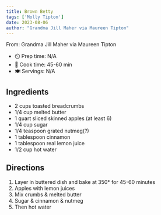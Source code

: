 ```yaml
---
title: Brown Betty
tags: ['Molly Tipton']
date: 2023-08-06
author: "Grandma Jill Maher via Maureen Tipton"
---
```

From: Grandma Jill Maher via Maureen Tipton

- ⏲️ Prep time: N/A
- 🍳 Cook time: 45-60 min
- 🍽️ Servings: N/A

## Ingredients

- 2 cups toasted breadcrumbs
- 1/4 cup melted butter
- 1 quart sliced skinned apples (at least 6)
- 1/4 cup sugar
- 1/4 teaspoon grated nutmeg(?)
- 1 tablespoon cinnamon
- 1 tablespoon real lemon juice
- 1/2 cup hot water

## Directions

1. Layer in buttered dish and bake at 350* for 45-60 minutes
2. Apples with lemon juices
3. Mix crumbs & melted butter
4. Sugar & cinnamon & nutmeg
5. Then hot water
